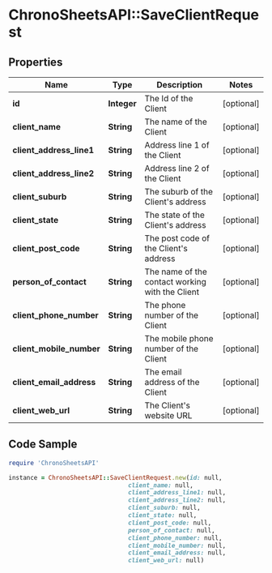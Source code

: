 # ChronoSheetsAPI::SaveClientRequest

## Properties

Name | Type | Description | Notes
------------ | ------------- | ------------- | -------------
**id** | **Integer** | The Id of the Client | [optional] 
**client_name** | **String** | The name of the Client | [optional] 
**client_address_line1** | **String** | Address line 1 of the Client | [optional] 
**client_address_line2** | **String** | Address line 2 of the Client | [optional] 
**client_suburb** | **String** | The suburb of the Client&#39;s address | [optional] 
**client_state** | **String** | The state of the Client&#39;s address | [optional] 
**client_post_code** | **String** | The post code of the Client&#39;s address | [optional] 
**person_of_contact** | **String** | The name of the contact working with the Client | [optional] 
**client_phone_number** | **String** | The phone number of the Client | [optional] 
**client_mobile_number** | **String** | The mobile phone number of the Client | [optional] 
**client_email_address** | **String** | The email address of the Client | [optional] 
**client_web_url** | **String** | The Client&#39;s website URL | [optional] 

## Code Sample

```ruby
require 'ChronoSheetsAPI'

instance = ChronoSheetsAPI::SaveClientRequest.new(id: null,
                                 client_name: null,
                                 client_address_line1: null,
                                 client_address_line2: null,
                                 client_suburb: null,
                                 client_state: null,
                                 client_post_code: null,
                                 person_of_contact: null,
                                 client_phone_number: null,
                                 client_mobile_number: null,
                                 client_email_address: null,
                                 client_web_url: null)
```


